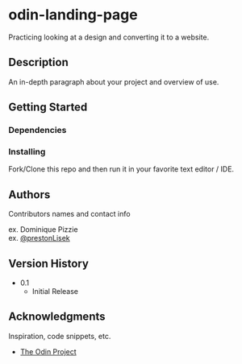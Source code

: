 # odin-landing-page

Practicing looking at a design and converting it to a website.

## Description

An in-depth paragraph about your project and overview of use.

## Getting Started

### Dependencies



### Installing

Fork/Clone this repo and then run it in your favorite text editor / IDE.

## Authors

Contributors names and contact info

ex. Dominique Pizzie  
ex. [@prestonLisek](https://github.com/prestonlisek32)

## Version History

* 0.1
    * Initial Release

## Acknowledgments

Inspiration, code snippets, etc.
* [The Odin Project](https://www.theodinproject.com/)
